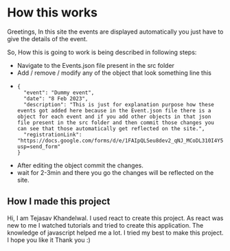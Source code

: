 # How this works

Greetings,
In this site the events are displayed automatically you just have to give the details of the event.

So, How this is going to work is being described in following steps:

- Navigate to the Events.json file present in the src folder
- Add / remove / modify any of the object that look something line this
- ```
  {
    "event": "Dummy event",
    "date": "8 Feb 2023",
    "description": "This is just for explanation purpose how these events got added here because in the Event.json file there is a object for each event and if you add other objects in that json file present in the src folder and then commit those changes you can see that those automatically get reflected on the site.",
    "registrationLink": "https://docs.google.com/forms/d/e/1FAIpQLSeu8dev2_qNJ_MCoDL310I4Y538gK8gkFC_28dHZ4xtl1yM3g/viewform?usp=send_form"
  }
  ```
- After editing the object commit the changes.
- wait for 2-3min and there you go the changes will be reflected on the site.


## How I made this project
Hi, I am Tejasav Khandelwal. I used react to create this project. As react was new to me I watched tutorials and tried to create this application. The knowledge of javascript helped me a lot. I tried my best to make this project. I hope you like it
Thank you :)
